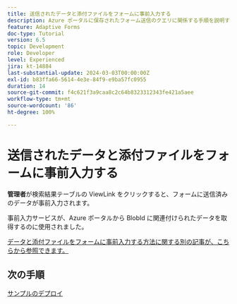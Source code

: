 ```yaml
---
title: 送信されたデータと添付ファイルをフォームに事前入力する
description: Azure ポータルに保存されたフォーム送信のクエリに関係する手順を説明するマルチパートチュートリアル
feature: Adaptive Forms
doc-type: Tutorial
version: 6.5
topic: Development
role: Developer
level: Experienced
jira: kt-14884
last-substantial-update: 2024-03-03T00:00:00Z
exl-id: b83ffa66-5614-4e3e-84f9-e9ba57fc0955
duration: 14
source-git-commit: f4c621f3a9caa8c2c64b8323312343fe421a5aee
workflow-type: tm+mt
source-wordcount: '86'
ht-degree: 100%

---
```


# 送信されたデータと添付ファイルをフォームに事前入力する

**管理者**&#x200B;が検索結果テーブルの ViewLink をクリックすると、フォームに送信済みのデータが事前入力されます。

事前入力サービスが、Azure ポータルから BlobId に関連付けられたデータを取得するのに使用されました。

[データと添付ファイルをフォームに事前入力する方法に関する別の記事が、こちらから参照できます。](https://experienceleague.adobe.com/docs/experience-manager-learn/forms/prefill-form-with-data-attachments/introduction.html?lang=ja)

## 次の手順

[サンプルのデプロイ](./part5.md)
